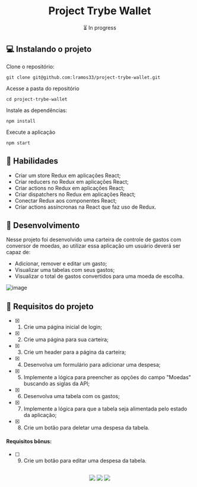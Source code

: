 <h1 align="center">Project Trybe Wallet</h1>

<p align="center">⏳ In progress</p>

## 💻 Instalando o projeto

Clone o repositório:

```
git clone git@github.com:lramos33/project-trybe-wallet.git
```

Acesse a pasta do repositório

```
cd project-trybe-wallet
```

Instale as dependências:
```
npm install
```

Execute a aplicação
```
npm start
```

## 🚀 Habilidades

- Criar um store Redux em aplicações React;
- Criar reducers no Redux em aplicações React;
- Criar actions no Redux em aplicações React;
- Criar dispatchers no Redux em aplicações React;
- Conectar Redux aos componentes React;
- Criar actions assíncronas na React que faz uso de Redux.

## 🔧 Desenvolvimento

Nesse projeto foi desenvolvido uma carteira de controle de gastos com conversor de moedas, ao utilizar essa aplicação um usuário deverá ser capaz de:

- Adicionar, remover e editar um gasto;
- Visualizar uma tabelas com seus gastos;
- Visualizar o total de gastos convertidos para uma moeda de escolha.

![image]()

## 📝 Requisitos do projeto

- [x] 1. Crie uma página inicial de login;

- [x] 2. Crie uma página para sua carteira;

- [x] 3. Crie um header para a página da carteira;

- [x] 4. Desenvolva um formulário para adicionar uma despesa;

- [x] 5. Implemente a lógica para preencher as opções do campo "Moedas" buscando as siglas da API;

- [x] 6. Desenvolva uma tabela com os gastos;

- [x] 7. Implemente a lógica para que a tabela seja alimentada pelo estado da aplicação;

- [x] 8. Crie um botão para deletar uma despesa da tabela.

#### Requisitos bônus:

- [ ] 9. Crie um botão para editar uma despesa da tabela.


##

<div align="center">
  <img src="https://shields.io/github/repo-size/lramos33/project-trybe-wallet">
  <img src="https://shields.io/github/languages/top/lramos33/project-trybe-wallet">
  <img src="https://shields.io/github/last-commit/lramos33/project-trybe-wallet">
</div>

